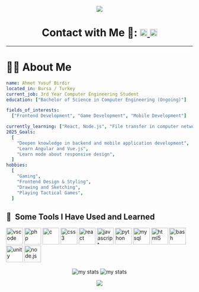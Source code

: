 <p align="center">
  <img src="https://capsule-render.vercel.app/api?type=waving&height=250&color=gradient&text=Hey%20Everyone%20👋&animation=scaleIn&reversal=true&section=header&descAlign=50&descAlignY=50"/>
</p>

<h1 align ="center"> Contact with Me 💬:
  <a align="center" href="https://www.linkedin.com/in/ahmet-yusuf-birdir-199719253/">
    <img src="https://upload.wikimedia.org/wikipedia/commons/8/81/LinkedIn_icon.svg" alt="LinkedIn Profile" height="20"> 
  </a>
  <a href="mailto:ahmet.yusuf.birdir1@gmail.com">
    <img src="https://cdn4.iconfinder.com/data/icons/logos-brands-in-colors/48/google-gmail-1024.png" alt="Gmail ile Mail Gönder" width="20"/>
  </a>
</h1>

---

# 🧑‍💻 About Me

```yaml
name: Ahmet Yusuf Birdir
located_in: Bursa / Turkey
current_job: 3rd Year Computer Engineering Student
education: ["Bachelor of Science in Computer Engineering (Ongoing)"]

fields_of_interests:
  ["Frontend Development", "Game Development", "Mobile Development"]

currently_learning: ["React, Node.js", "File transfer in computer networks"]
2025_Goals:
  [
    "Deepen knowledge in backend and mobile application development",
    "Learn Angular and Vue.js",
    "Learn mode about responsive design",
  ]
hobbies:
  [
    "Gaming",
    "Frontend Design & Styling",
    "Drawing and Sketching",
    "Playing Tactical Games",
  ]
```

<h2> 🚀 &nbsp;Some Tools I Have Used and Learned</h2>
<p align="left">

<img src="https://cdn.jsdelivr.net/gh/devicons/devicon@latest/icons/vscode/vscode-original-wordmark.svg" alt="vscode" width="45" height="45"/>

<img src="https://cdn.jsdelivr.net/gh/devicons/devicon/icons/php/php-original.svg" alt="php" width="45" height="45"/>

<img src="https://cdn.jsdelivr.net/gh/devicons/devicon@latest/icons/c/c-original.svg" alt="c" width="45" height="45"/>

<img src="https://cdn.jsdelivr.net/gh/devicons/devicon@latest/icons/css3/css3-original.svg" alt="css3" width="45" height="45"/>

<img src="https://cdn.jsdelivr.net/gh/devicons/devicon@latest/icons/react/react-original-wordmark.svg" alt="react" width="45" height="45"/>

<img src="https://cdn.jsdelivr.net/gh/devicons/devicon@latest/icons/javascript/javascript-original.svg" alt="javascript" width="45" height="45"/>

<img src="https://cdn.jsdelivr.net/gh/devicons/devicon@latest/icons/python/python-original-wordmark.svg" alt="python" width="45" height="45"/>

<img src="https://cdn.jsdelivr.net/gh/devicons/devicon@latest/icons/mysql/mysql-original-wordmark.svg" alt="mysql" width="45" height="45"/>

<img src="https://cdn.jsdelivr.net/gh/devicons/devicon@latest/icons/html5/html5-original-wordmark.svg" alt="html5" width="45" height="45"/>

<img src="https://cdn.jsdelivr.net/gh/devicons/devicon@latest/icons/bash/bash-original.svg" alt="bash" width="45" height="45"/>
<img src="https://cdn.jsdelivr.net/gh/devicons/devicon@latest/icons/unity/unity-original.svg" alt="unity" width="45" height="45"/>

<img src="https://cdn.jsdelivr.net/gh/devicons/devicon@latest/icons/nodejs/nodejs-original-wordmark.svg" alt="node.js" width="45" height="45"/>

</p>

<div align="center" display="flex">
<img alt="my stats" src="https://github-readme-stats.vercel.app/api?username=ahmetyusufbirdir03&theme=radical" />
<img alt="my stats" src="https://github-readme-stats.vercel.app/api/top-langs/?username=ahmetyusufbirdir03&layout=compact&theme=radical" />
</div>

<p align="center">
  <img src="https://capsule-render.vercel.app/api?type=waving&height=200&color=gradient&animation=scaleIn&reversal=true&section=footer"/>
</p>
